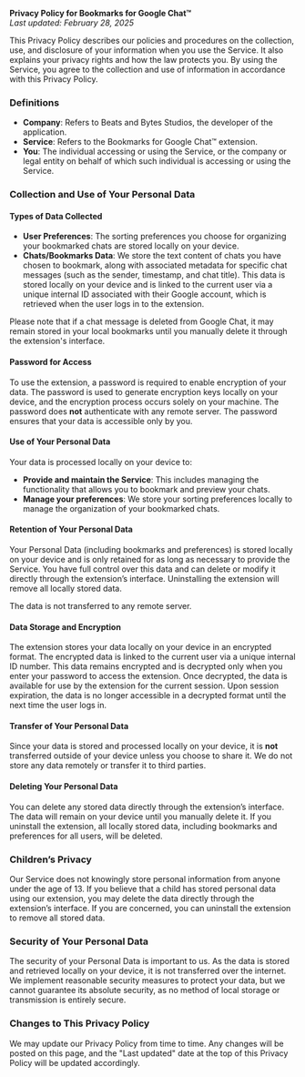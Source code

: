 **Privacy Policy for Bookmarks for Google Chat™**  
*Last updated: February 28, 2025*

This Privacy Policy describes our policies and procedures on the collection, use, and disclosure of your information when you use the Service. It also explains your privacy rights and how the law protects you. By using the Service, you agree to the collection and use of information in accordance with this Privacy Policy.

### **Definitions**

* **Company**: Refers to Beats and Bytes Studios, the developer of the application.  
* **Service**: Refers to the Bookmarks for Google Chat™ extension.  
* **You**: The individual accessing or using the Service, or the company or legal entity on behalf of which such individual is accessing or using the Service.

### **Collection and Use of Your Personal Data**

#### **Types of Data Collected**

* **User Preferences**: The sorting preferences you choose for organizing your bookmarked chats are stored locally on your device.  
* **Chats/Bookmarks Data**: We store the text content of chats you have chosen to bookmark, along with associated metadata for specific chat messages (such as the sender, timestamp, and chat title). This data is stored locally on your device and is linked to the current user via a unique internal ID associated with their Google account, which is retrieved when the user logs in to the extension.

Please note that if a chat message is deleted from Google Chat, it may remain stored in your local bookmarks until you manually delete it through the extension's interface.

#### **Password for Access**

To use the extension, a password is required to enable encryption of your data. The password is used to generate encryption keys locally on your device, and the encryption process occurs solely on your machine. The password does **not** authenticate with any remote server. The password ensures that your data is accessible only by you.

#### **Use of Your Personal Data**

Your data is processed locally on your device to:

* **Provide and maintain the Service**: This includes managing the functionality that allows you to bookmark and preview your chats.  
* **Manage your preferences**: We store your sorting preferences locally to manage the organization of your bookmarked chats.

#### **Retention of Your Personal Data**

Your Personal Data (including bookmarks and preferences) is stored locally on your device and is only retained for as long as necessary to provide the Service. You have full control over this data and can delete or modify it directly through the extension’s interface. Uninstalling the extension will remove all locally stored data.

The data is not transferred to any remote server.

#### **Data Storage and Encryption**

The extension stores your data locally on your device in an encrypted format. The encrypted data is linked to the current user via a unique internal ID number. This data remains encrypted and is decrypted only when you enter your password to access the extension. Once decrypted, the data is available for use by the extension for the current session. Upon session expiration, the data is no longer accessible in a decrypted format until the next time the user logs in.

#### **Transfer of Your Personal Data**

Since your data is stored and processed locally on your device, it is **not** transferred outside of your device unless you choose to share it. We do not store any data remotely or transfer it to third parties.

#### **Deleting Your Personal Data**

You can delete any stored data directly through the extension’s interface. The data will remain on your device until you manually delete it. If you uninstall the extension, all locally stored data, including bookmarks and preferences for all users, will be deleted.

### **Children’s Privacy**

Our Service does not knowingly store personal information from anyone under the age of 13\. If you believe that a child has stored personal data using our extension, you may delete the data directly through the extension’s interface. If you are concerned, you can uninstall the extension to remove all stored data.

### **Security of Your Personal Data**

The security of your Personal Data is important to us. As the data is stored and retrieved locally on your device, it is not transferred over the internet. We implement reasonable security measures to protect your data, but we cannot guarantee its absolute security, as no method of local storage or transmission is entirely secure.

### **Changes to This Privacy Policy**

We may update our Privacy Policy from time to time. Any changes will be posted on this page, and the "Last updated" date at the top of this Privacy Policy will be updated accordingly.